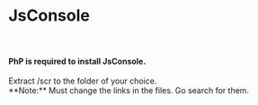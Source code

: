 # JsConsole
<br>
<h4>PhP is required to install JsConsole.</h4>
Extract /scr to the folder of your choice.<br>
**Note:** Must change the links in the files. Go search for them.
